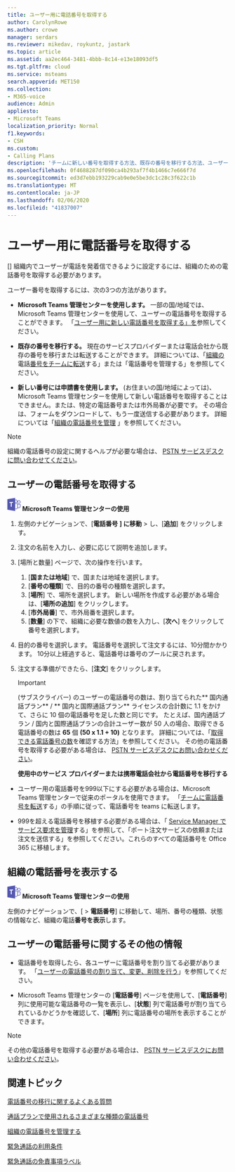 ```yaml
---
title: ユーザー用に電話番号を取得する
author: CarolynRowe
ms.author: crowe
manager: serdars
ms.reviewer: mikedav, roykuntz, jastark
ms.topic: article
ms.assetid: aa2ec464-3481-4bbb-8c14-e13e18093df5
ms.tgt.pltfrm: cloud
ms.service: msteams
search.appverid: MET150
ms.collection:
- M365-voice
audience: Admin
appliesto:
- Microsoft Teams
localization_priority: Normal
f1.keywords:
- CSH
ms.custom:
- Calling Plans
description: 'チームに新しい番号を取得する方法、既存の番号を移行する方法、ユーザーへの変更を表示する方法について説明します。 '
ms.openlocfilehash: 0f4688287df090ca4b293af7f4b1466c7e666f7d
ms.sourcegitcommit: ed3d7ebb193229cab9e0e5be3dc1c28c3f622c1b
ms.translationtype: MT
ms.contentlocale: ja-JP
ms.lasthandoff: 02/06/2020
ms.locfileid: "41837007"
---
```

# <a name="getting-phone-numbers-for-your-users"></a>ユーザー用に電話番号を取得する

[] 組織内でユーザーが電話を発着信できるように設定するには、組織のための電話番号を取得する必要があります。
  
ユーザー番号を取得するには、次の3つの方法があります。

- **Microsoft Teams 管理センターを使用します。** 一部の国/地域では、Microsoft Teams 管理センターを使用して、ユーザーの電話番号を取得することができます。 「[ユーザー用に新しい電話番号を取得する」を](#get-new-phone-numbers-for-your-users)参照してください。
    
- **既存の番号を移行する。** 現在のサービスプロバイダーまたは電話会社から既存の番号を移行または転送することができます。 詳細については、「[組織の](/microsoftteams/manage-phone-numbers-for-your-organization)電話[番号をチームに転送](/microsoftteams/phone-number-calling-plans/transfer-phone-numbers-to-teams)する」または「電話番号を管理する」を参照してください。  
  
- **新しい番号には申請書を使用します。** (お住まいの国/地域によっては)、Microsoft Teams 管理センターを使用して新しい電話番号を取得することはできません。または、特定の電話番号または市外局番が必要です。 その場合は、フォームをダウンロードして、もう一度送信する必要があります。 詳細については「[組織の電話番号を管理](/microsoftteams/manage-phone-numbers-for-your-organization) 」を参照してください。
  
> [!NOTE]
> 組織の電話番号の設定に関するヘルプが必要な場合は、 [PSTN サービスデスクに問い合わせてください](manage-phone-numbers-for-your-organization/contact-pstn-service-desk.md)。
  
## <a name="get-new-phone-numbers-for-your-users"></a>ユーザーの電話番号を取得する

![Microsoft Teams ロゴを示すアイコン](media/teams-logo-30x30.png) **Microsoft Teams 管理センターの使用**
    
1. 左側のナビゲーションで、[**電話番号** **] に移動** > し、[**追加**] をクリックします。
2. 注文の名前を入力し、必要に応じて説明を追加します。
3. [場所と数量] ページで、次の操作を行います。
    1. [**国または地域**] で、国または地域を選択します。
    1. [**番号の種類**] で、目的の番号の種類を選択します。
    1. [**場所**] で、場所を選択します。 新しい場所を作成する必要がある場合は、[**場所の追加**] をクリックします。
    1. [**市外局番**] で、市外局番を選択します。 
    2. [**数量**] の下で、組織に必要な数値の数を入力し、[**次へ**] をクリックして番号を選択します。
4. 目的の番号を選択します。 電話番号を選択して注文するには、10分間かかります。 10分以上経過すると、電話番号は番号のプールに戻されます。
5. 注文する準備ができたら、[**注文**] をクリックします。
    
    > [!IMPORTANT]
    > (サブスクライバー) のユーザーの電話番号の数は、割り当てられた** 国内通話プラン**  / ** 国内と国際通話プラン** ライセンスの合計数に 1.1 をかけて、さらに 10 個の電話番号を足した数と同じです。 たとえば、国内通話プラン / 国内と国際通話プランの合計ユーザー数が 50 人の場合、取得できる電話番号の数は **65** 個 **(50 x 1.1 + 10)** となります。 詳細については、「[取得できる電話番号の数](/microsoftteams/how-many-phone-numbers-can-you-get)を確認する方法」を参照してください。 その他の電話番号を取得する必要がある場合は、 [PSTN サービスデスクにお問い合わせください](manage-phone-numbers-for-your-organization/contact-pstn-service-desk.md)。
  
   **使用中のサービス プロバイダーまたは携帯電話会社から電話番号を移行する**
  
- ユーザー用の電話番号を999以下にする必要がある場合は、Microsoft Teams 管理センターで従来のポータルを使用できます。 「[チームに電話番号を転送](/microsoftteams/phone-number-calling-plans/transfer-phone-numbers-to-teams)する」の手順に従って、電話番号を teams に転送します。
    
- 999を超える電話番号を移植する必要がある場合は、「 [Service Manager でサービス要求を管理](https://docs.microsoft.com/system-center/scsm/service-requests)する」を参照して、「ポート注文サービスの依頼または注文を送信する」を参照してください。これらのすべての電話番号を Office 365 に移植します。
    
## <a name="show-phone-numbers-for-your-organization"></a>組織の電話番号を表示する

![Microsoft Teams ロゴを示すアイコン](media/teams-logo-30x30.png) **Microsoft Teams 管理センターの使用** 

左側のナビゲーションで、[ > **電話番号**] に移動して、場所、番号の種類、状態の情報など、組織の電話**番号を表示**します。
  
## <a name="what-else-do-you-need-to-know-about-users-phone-numbers"></a>ユーザーの電話番号に関するその他の情報
    
- 電話番号を取得したら、各ユーザーに電話番号を割り当てる必要があります。 「[ユーザーの電話番号の割り当て、変更、削除を行う](/microsoftteams/assign-change-or-remove-a-phone-number-for-a-user)」を参照してください。
    
- Microsoft Teams 管理センターの [**電話番号**] ページを使用して、[**電話番号**] 列に使用可能な電話番号の一覧を表示し、[**状態**] 列で電話番号が割り当てられているかどうかを確認して、[**場所**] 列に電話番号の場所を表示することができます。 

> [!NOTE]
> その他の電話番号を取得する必要がある場合は、 [PSTN サービスデスクにお問い合わせください](manage-phone-numbers-for-your-organization/contact-pstn-service-desk.md)。
    
## <a name="related-topics"></a>関連トピック

[電話番号の移行に関するよくある質問](/microsoftteams/transferring-phone-numbers-common-questions)

[通話プランで使用されるさまざまな種類の電話番号](/microsoftteams/different-kinds-of-phone-numbers-used-for-calling-plans)

[組織の電話番号を管理する](/microsoftteams/manage-phone-numbers-for-your-organization)

[緊急通話の利用条件](/microsoftteams/emergency-calling-terms-and-conditions)

[緊急通話の免責事項ラベル](https://github.com/MicrosoftDocs/OfficeDocs-SkypeForBusiness/blob/live/Teams/downloads/emergency-calling/emergency-calling-label-(en-us)-(v.1.0).zip?raw=true)
